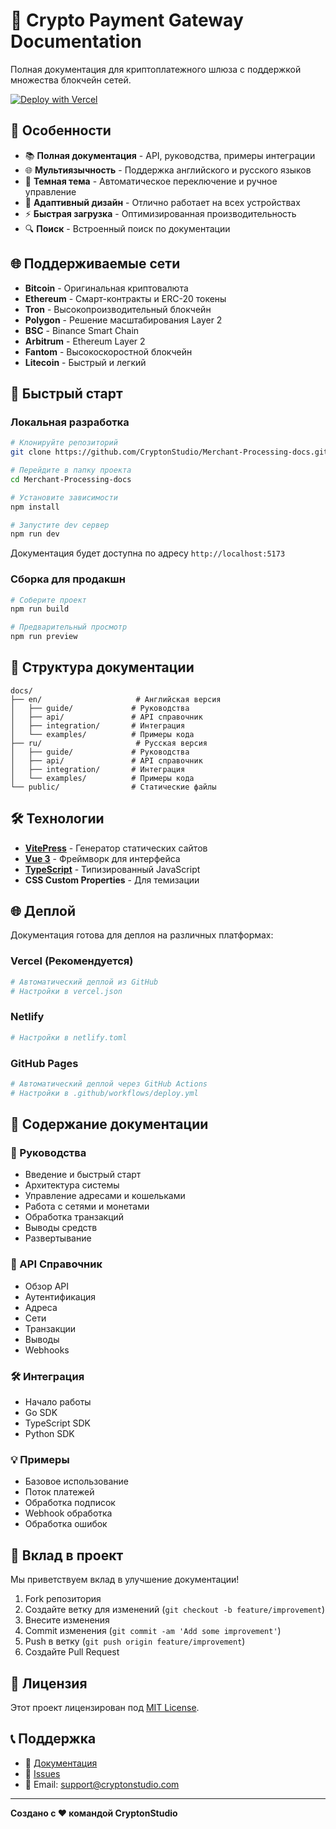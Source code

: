 # 🚀 Crypto Payment Gateway Documentation

Полная документация для криптоплатежного шлюза с поддержкой множества блокчейн сетей.

[![Deploy with Vercel](https://vercel.com/button)](https://vercel.com/new/clone?repository-url=https://github.com/CryptonStudio/Merchant-Processing-docs)

## 🌟 Особенности

- 📚 **Полная документация** - API, руководства, примеры интеграции
- 🌐 **Мультиязычность** - Поддержка английского и русского языков
- 🌙 **Темная тема** - Автоматическое переключение и ручное управление
- 📱 **Адаптивный дизайн** - Отлично работает на всех устройствах
- ⚡ **Быстрая загрузка** - Оптимизированная производительность
- 🔍 **Поиск** - Встроенный поиск по документации

## 🌐 Поддерживаемые сети

- **Bitcoin** - Оригинальная криптовалюта
- **Ethereum** - Смарт-контракты и ERC-20 токены
- **Tron** - Высокопроизводительный блокчейн
- **Polygon** - Решение масштабирования Layer 2
- **BSC** - Binance Smart Chain
- **Arbitrum** - Ethereum Layer 2
- **Fantom** - Высокоскоростной блокчейн
- **Litecoin** - Быстрый и легкий

## 🚀 Быстрый старт

### Локальная разработка

```bash
# Клонируйте репозиторий
git clone https://github.com/CryptonStudio/Merchant-Processing-docs.git

# Перейдите в папку проекта
cd Merchant-Processing-docs

# Установите зависимости
npm install

# Запустите dev сервер
npm run dev
```

Документация будет доступна по адресу `http://localhost:5173`

### Сборка для продакшн

```bash
# Соберите проект
npm run build

# Предварительный просмотр
npm run preview
```

## 📖 Структура документации

```
docs/
├── en/                     # Английская версия
│   ├── guide/             # Руководства
│   ├── api/               # API справочник
│   ├── integration/       # Интеграция
│   └── examples/          # Примеры кода
├── ru/                     # Русская версия
│   ├── guide/             # Руководства
│   ├── api/               # API справочник
│   ├── integration/       # Интеграция
│   └── examples/          # Примеры кода
└── public/                # Статические файлы
```

## 🛠️ Технологии

- **[VitePress](https://vitepress.dev/)** - Генератор статических сайтов
- **[Vue 3](https://vuejs.org/)** - Фреймворк для интерфейса
- **[TypeScript](https://www.typescriptlang.org/)** - Типизированный JavaScript
- **CSS Custom Properties** - Для темизации

## 🌐 Деплой

Документация готова для деплоя на различных платформах:

### Vercel (Рекомендуется)
```bash
# Автоматический деплой из GitHub
# Настройки в vercel.json
```

### Netlify
```bash
# Настройки в netlify.toml
```

### GitHub Pages
```bash
# Автоматический деплой через GitHub Actions
# Настройки в .github/workflows/deploy.yml
```

## 📝 Содержание документации

### 📘 Руководства
- Введение и быстрый старт
- Архитектура системы
- Управление адресами и кошельками
- Работа с сетями и монетами
- Обработка транзакций
- Выводы средств
- Развертывание

### 🔌 API Справочник
- Обзор API
- Аутентификация
- Адреса
- Сети
- Транзакции
- Выводы
- Webhooks

### 🛠️ Интеграция
- Начало работы
- Go SDK
- TypeScript SDK
- Python SDK

### 💡 Примеры
- Базовое использование
- Поток платежей
- Обработка подписок
- Webhook обработка
- Обработка ошибок

## 🤝 Вклад в проект

Мы приветствуем вклад в улучшение документации!

1. Fork репозитория
2. Создайте ветку для изменений (`git checkout -b feature/improvement`)
3. Внесите изменения
4. Commit изменения (`git commit -am 'Add some improvement'`)
5. Push в ветку (`git push origin feature/improvement`)
6. Создайте Pull Request

## 📄 Лицензия

Этот проект лицензирован под [MIT License](docs/LICENSE).

## 📞 Поддержка

- 📖 [Документация](https://cryptonstudio.github.io/Merchant-Processing-docs/)
- 💬 [Issues](https://github.com/CryptonStudio/Merchant-Processing-docs/issues)
- 📧 Email: support@cryptonstudio.com

---

**Создано с ❤️ командой CryptonStudio**